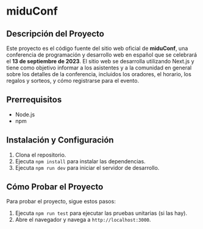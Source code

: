 # miduConf

## Descripción del Proyecto

Este proyecto es el código fuente del sitio web oficial de **miduConf**, una conferencia de programación y desarrollo web en español que se celebrará el **13 de septiembre de 2023**. El sitio web se desarrolla utilizando Next.js y tiene como objetivo informar a los asistentes y a la comunidad en general sobre los detalles de la conferencia, incluidos los oradores, el horario, los regalos y sorteos, y cómo registrarse para el evento.

## Prerrequisitos

- Node.js
- npm

## Instalación y Configuración

1. Clona el repositorio.
2. Ejecuta `npm install` para instalar las dependencias.
3. Ejecuta `npm run dev` para iniciar el servidor de desarrollo.

## Cómo Probar el Proyecto

Para probar el proyecto, sigue estos pasos:

1. Ejecuta `npm run test` para ejecutar las pruebas unitarias (si las hay).
2. Abre el navegador y navega a `http://localhost:3000`.
